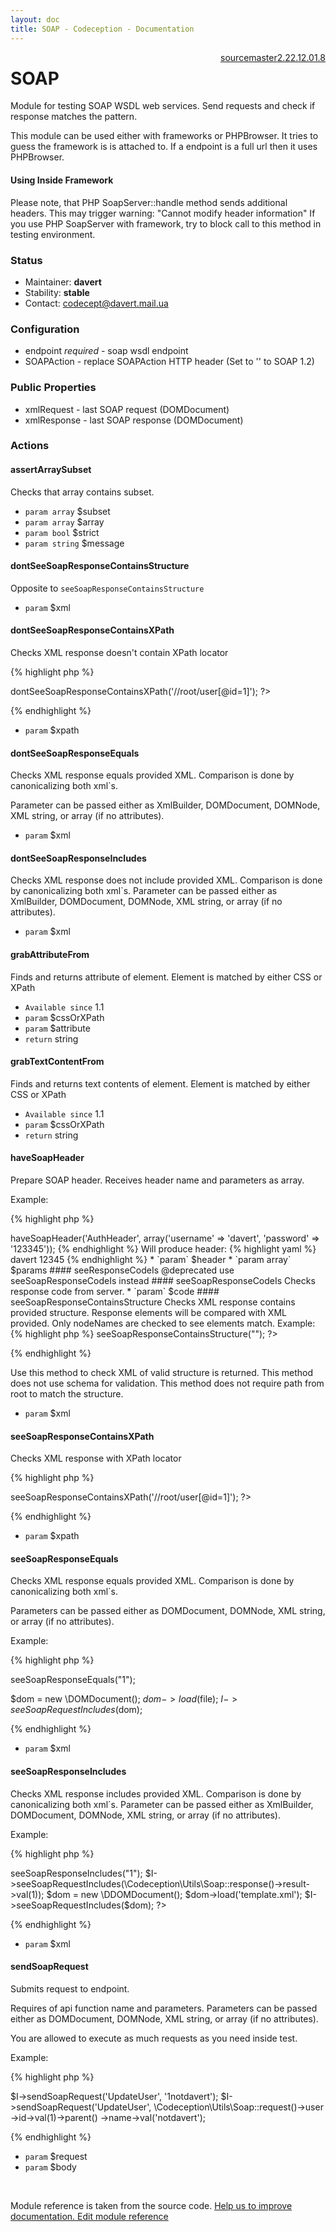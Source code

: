 ```yaml
---
layout: doc
title: SOAP - Codeception - Documentation
---
```




<div class="btn-group" role="group" style="float: right" aria-label="..."><a class="btn btn-default" href="https://github.com/Codeception/Codeception/blob/2.3/src/Codeception/Module/SOAP.php">source</a><a class="btn btn-default" href="https://github.com/Codeception/Codeception/blob/master/docs/modules/SOAP.md">master</a><a class="btn btn-default" href="https://github.com/Codeception/Codeception/blob/2.2/docs/modules/SOAP.md">2.2</a><a class="btn btn-default" href="https://github.com/Codeception/Codeception/blob/2.1/docs/modules/SOAP.md">2.1</a><a class="btn btn-default" href="https://github.com/Codeception/Codeception/blob/2.0/docs/modules/SOAP.md">2.0</a><a class="btn btn-default" href="https://github.com/Codeception/Codeception/blob/1.8/docs/modules/SOAP.md">1.8</a></div>

# SOAP


Module for testing SOAP WSDL web services.
Send requests and check if response matches the pattern.

This module can be used either with frameworks or PHPBrowser.
It tries to guess the framework is is attached to.
If a endpoint is a full url then it uses PHPBrowser.

#### Using Inside Framework

Please note, that PHP SoapServer::handle method sends additional headers.
This may trigger warning: "Cannot modify header information"
If you use PHP SoapServer with framework, try to block call to this method in testing environment.

### Status

* Maintainer: **davert**
* Stability: **stable**
* Contact: codecept@davert.mail.ua

### Configuration

* endpoint *required* - soap wsdl endpoint
* SOAPAction - replace SOAPAction HTTP header (Set to '' to SOAP 1.2)

### Public Properties

* xmlRequest - last SOAP request (DOMDocument)
* xmlResponse - last SOAP response (DOMDocument)



### Actions

#### assertArraySubset
 
Checks that array contains subset.

 * `param array`  $subset
 * `param array`  $array
 * `param bool`   $strict
 * `param string` $message


#### dontSeeSoapResponseContainsStructure
 
Opposite to `seeSoapResponseContainsStructure`
 * `param` $xml


#### dontSeeSoapResponseContainsXPath
 
Checks XML response doesn't contain XPath locator

{% highlight php %}

<?php
$I->dontSeeSoapResponseContainsXPath('//root/user[@id=1]');
?>

{% endhighlight %}

 * `param` $xpath


#### dontSeeSoapResponseEquals
 
Checks XML response equals provided XML.
Comparison is done by canonicalizing both xml`s.

Parameter can be passed either as XmlBuilder, DOMDocument, DOMNode, XML string, or array (if no attributes).

 * `param` $xml


#### dontSeeSoapResponseIncludes
 
Checks XML response does not include provided XML.
Comparison is done by canonicalizing both xml`s.
Parameter can be passed either as XmlBuilder, DOMDocument, DOMNode, XML string, or array (if no attributes).

 * `param` $xml


#### grabAttributeFrom
 
Finds and returns attribute of element.
Element is matched by either CSS or XPath

 * `Available since` 1.1
 * `param` $cssOrXPath
 * `param` $attribute
 * `return` string


#### grabTextContentFrom
 
Finds and returns text contents of element.
Element is matched by either CSS or XPath

 * `Available since` 1.1
 * `param` $cssOrXPath
 * `return` string


#### haveSoapHeader
 
Prepare SOAP header.
Receives header name and parameters as array.

Example:

{% highlight php %}

<?php
$I->haveSoapHeader('AuthHeader', array('username' => 'davert', 'password' => '123345'));

{% endhighlight %}

Will produce header:

{% highlight yaml %}
   <soapenv:Header>
     <SessionHeader>
     <AuthHeader>
         <username>davert</username>
         <password>12345</password>
     </AuthHeader>
  </soapenv:Header>

{% endhighlight %}

 * `param` $header
 * `param array` $params


#### seeResponseCodeIs
 
@deprecated use seeSoapResponseCodeIs instead


#### seeSoapResponseCodeIs
 
Checks response code from server.

 * `param` $code


#### seeSoapResponseContainsStructure
 
Checks XML response contains provided structure.
Response elements will be compared with XML provided.
Only nodeNames are checked to see elements match.

Example:

{% highlight php %}

<?php

$I->seeSoapResponseContainsStructure("<query><name></name></query>");
?>

{% endhighlight %}

Use this method to check XML of valid structure is returned.
This method does not use schema for validation.
This method does not require path from root to match the structure.

 * `param` $xml


#### seeSoapResponseContainsXPath
 
Checks XML response with XPath locator

{% highlight php %}

<?php
$I->seeSoapResponseContainsXPath('//root/user[@id=1]');
?>

{% endhighlight %}

 * `param` $xpath


#### seeSoapResponseEquals
 
Checks XML response equals provided XML.
Comparison is done by canonicalizing both xml`s.

Parameters can be passed either as DOMDocument, DOMNode, XML string, or array (if no attributes).

Example:

{% highlight php %}

<?php
$I->seeSoapResponseEquals("<?xml version="1.0" encoding="UTF-8"?><SOAP-ENV:Envelope><SOAP-ENV:Body><result>1</result></SOAP-ENV:Envelope>");

$dom = new \DOMDocument();
$dom->load($file);
$I->seeSoapRequestIncludes($dom);


{% endhighlight %}

 * `param` $xml


#### seeSoapResponseIncludes
 
Checks XML response includes provided XML.
Comparison is done by canonicalizing both xml`s.
Parameter can be passed either as XmlBuilder, DOMDocument, DOMNode, XML string, or array (if no attributes).

Example:

{% highlight php %}

<?php
$I->seeSoapResponseIncludes("<result>1</result>");
$I->seeSoapRequestIncludes(\Codeception\Utils\Soap::response()->result->val(1));

$dom = new \DDOMDocument();
$dom->load('template.xml');
$I->seeSoapRequestIncludes($dom);
?>

{% endhighlight %}

 * `param` $xml


#### sendSoapRequest
 
Submits request to endpoint.

Requires of api function name and parameters.
Parameters can be passed either as DOMDocument, DOMNode, XML string, or array (if no attributes).

You are allowed to execute as much requests as you need inside test.

Example:

{% highlight php %}

$I->sendSoapRequest('UpdateUser', '<user><id>1</id><name>notdavert</name></user>');
$I->sendSoapRequest('UpdateUser', \Codeception\Utils\Soap::request()->user
  ->id->val(1)->parent()
  ->name->val('notdavert');

{% endhighlight %}

 * `param` $request
 * `param` $body

<p>&nbsp;</p><div class="alert alert-warning">Module reference is taken from the source code. <a href="https://github.com/Codeception/Codeception/tree/2.3/src/Codeception/Module/SOAP.php">Help us to improve documentation. Edit module reference</a></div>

